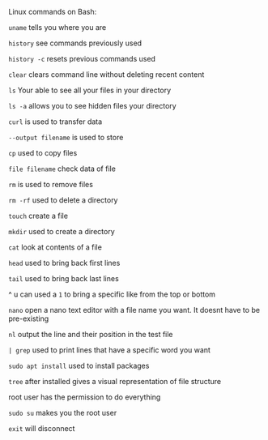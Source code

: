 Linux commands on Bash:

`uname` tells you where you are 

`history` see commands previously used 

`history -c` resets previous commands used 

`clear` clears command line without deleting recent content

`ls` Your able to see all your files in your directory

`ls -a` allows you to see hidden files your directory

`curl` is used to transfer data

`--output filename` is used to store 

`cp` used to copy files

`file filename` check data of file

`rm` is used to remove files

`rm -rf` used to delete a directory

`touch` create a file 

`mkdir` used to create a directory 

`cat` look at contents of a file 

`head` used to bring back first lines 

`tail` used to bring back last lines

^ u can used a `1` to bring a specific like from the top or bottom

`nano` open a nano text editor with a file name you want. It doesnt have to be pre-existing 

`nl` output the line and their position in the test file 

`| grep` used to print lines that have a specific word you want 

`sudo apt install` used to install packages

`tree` after installed gives a visual representation of file structure

root user has the permission to do everything 

`sudo su` makes you the root user 

`exit` will disconnect 
